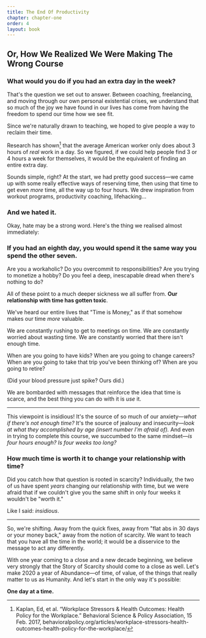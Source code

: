 ```yaml
---
title: The End Of Productivity
chapter: chapter-one
order: 4
layout: book
---
```


## Or, How We Realized We Were Making The Wrong Course

### What would you do if you had an extra day in the week?

That's the question we set out to answer. Between coaching, freelancing, and moving through our own personal existential crises, we understand that so much of the joy we have found in our lives has come from having the freedom to spend our time how we see fit.

Since we're naturally drawn to teaching, we hoped to give people a way to reclaim their time.

Research has shown[^1] that the average American worker only does about 3 hours of *real* work in a day. So we figured, if we could help people find 3 or 4 hours a week for themselves, it would be the equivalent of finding an entire extra day.

Sounds simple, right? At the start, we had pretty good success—we came up with some really effective ways of reserving time, then using that time to get even *more* time, all the way up to four hours. We drew inspiration from workout programs, productivity coaching, lifehacking...

### And we hated it.

Okay, hate may be a strong word. Here's the thing we realised almost immediately:

### If you had an eighth day, you would spend it the same way you spend the other seven.

Are you a workaholic? Do you overcommit to responsibilities? Are you trying to monetize a hobby? Do you feel a deep, inescapable dread when there's nothing to do?

All of these point to a much deeper sickness we all suffer from. **Our relationship with time has gotten toxic**.

We've heard our entire lives that "Time is Money," as if that somehow makes our time *more* valuable.

We are constantly rushing to get to meetings on time. We are constantly worried about wasting time. We are constantly worried that there isn't enough time.

When are you going to have kids? When are you going to change careers? When are you going to take that trip you've been thinking of? When are you going to retire?

(Did your blood pressure just spike? Ours did.)

We are bombarded with messages that reinforce the idea that time is scarce, and the best thing you can do with it is *use* it.

----

This viewpoint is insidious! It's the source of so much of our anxiety—*what if there's not enough time?* It's the source of jealousy and insecurity—*look at what they accomplished by age (insert number I'm afraid of).* And even in trying to complete this course, we succumbed to the same mindset—*is four hours enough? Is four weeks too long?*

### **How much time is worth it to change your relationship with time?**

Did you catch how that question is rooted in scarcity? Individually, the two of us have spent *years* changing our relationship with time, but we were afraid that if we couldn't give you the same shift in only four weeks it wouldn't be "worth it."

Like I said: *insidious*.

----

So, we're shifting. Away from the quick fixes, away from "flat abs in 30 days or your money back," away from the notion of scarcity. We want to teach that you have all the time in the world; it would be a disservice to the message to act any differently.

With one year coming to a close and a new decade beginning, we believe very strongly that the Story of Scarcity should come to a close as well. Let's make 2020 a year of Abundance—of time, of value, of the things that really matter to us as Humanity. And let's start in the only way it's possible:

**One day at a time.**


[^1]: Kaplan, Ed, et al. “Workplace Stressors & Health Outcomes: Health Policy for the Workplace.” Behavioral Science & Policy Association, 15 Feb. 2017, behavioralpolicy.org/articles/workplace-stressors-health-outcomes-health-policy-for-the-workplace/
